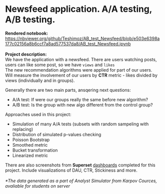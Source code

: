 # Newsfeed application. A/A testing, A/B testing.
<b>Rendered notebook:</b><br>
https://nbviewer.org/github/Teshimoz/AB_test_Newsfeed/blob/e503e6398a177c02156a8b6ccf7a8ad577537da8/AB_test_Newsfeed.ipynb
<br><br>
<b>Project description:</b><br>
We have the application with a newsfeed. 
There are users watching posts, users can like some post, so we have `views` and `likes`<br>
The new recommendation algorithms were applied for part of our users.<br>
Will measure the involvement of our users by **CTR** metric - likes divided by views (individually and in groups).

Generally there are two main parts, ansqering next questions:

* A/A test: If were our groups really the same before new algorithm?
* A/B test: Is the group with new algo different from the control group?

Approaches used in this project:
* Simulation of many A/A tests (subsets with random sampeling with replacing)
* Distribution of simulated p-values checking
* Poisson Bootstrap
* Smoothed metric
* Bucket transformation
* Linearized metric

There are also screenshots from **Superset** [dashboards](dashboards) completed for this project. Include visualizations of DAU, CTR, Stickiness and more.<br><br>
<i>*The data generated as a part of Analyst Simulator from Karpov Cources, <br>
  avaliable for students on server</i>
